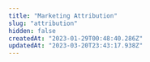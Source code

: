 ```yaml
---
title: "Marketing Attribution"
slug: "attribution"
hidden: false
createdAt: "2023-01-29T00:48:40.286Z"
updatedAt: "2023-03-20T23:43:17.938Z"
---
```

